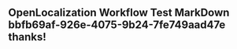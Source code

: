 <properties
ms.topic="hero-topic"
ms.test1="hero-topic"
ms.test2="test"/>

## OpenLocalization Workflow Test MarkDown bbfb69af-926e-4075-9b24-7fe749aad47e thanks!
